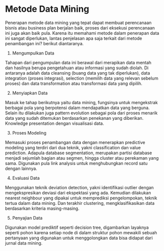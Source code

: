 # Metode Data Mining
Penerapan metode data mining yang tepat dapat membuat perencanaan bisnis atau business plan berjalan baik, proses dari eksekusi perencanaan ini juga akan baik pula. Karena itu memahami metode dalam penerapan data ini sangat diperlukan, lantas penjelasan apa saja terkait dari metode penambangan ini? berikut diantaranya.

1. Mengumpulkan Data

Tahapan dari pengumpulan data ini berawal dari merapikan data mentah dan hasilnya berupa pengetahuan atau informasi yang sudah diolah. Di antaranya adalah data cleansing (buang data yang tak diperlukan), data integration (proses integrasi), selection (memilih data yang relevan sebelum proses) dan data transformation atau transformasi data yang dipilih.

2. Menyiapkan Data

Masuk ke tahap berikutnya yaitu data mining, fungsinya untuk mengekstrak berbagai pola yang berpotensi dalam mendapatkan data yang berguna. Selain itu dilakukan juga pattern evolution sebagai pola dari proses menarik data yang sudah ditemukan berdasarkan penekanan yang diberikan. Knowledge presentation dengan visualisasi data.

3. Proses Modeling

Memasuki proses penambangan data dengan menerapkan predictive modeling yang terdiri dari dua teknik, yakni classification dan value prediction. Adapula database segmentation, merupakan partisi database menjadi sejumlah bagian atau segmen, hingga cluster atau perekaman yang sama. Digunakan pula link analysis untuk menghubungkan record satu dengan lainnya.

4. Evaluasi Data

Menggunakan teknik deviation detection, yakni identifikasi outlier dengan mengekspresikan deviasi dari ekspektasi yang ada. Kemudian dilakukan nearest neighbour yang dipakai untuk memprediksi pengelompokan, teknik tertua dalam data mining. Dan terakhir clustering, mengklasifikasikan data berdasarkan kriteria masing-masing.

5. Penyajian Data

Digunakan model prediktif seperti decision tree, digambarkan layaknya seperti pohon karena setiap node di dalam struktur pohon mewakili sebuah pertanyaan yang digunakan untuk menggolongkan data bisa didapat dari jurnal data mining.
